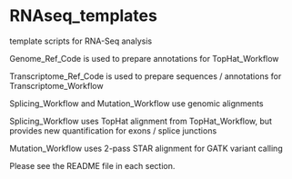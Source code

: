# RNAseq_templates
template scripts for RNA-Seq analysis

Genome_Ref_Code is used to prepare annotations for TopHat_Workflow

Transcriptome_Ref_Code is used to prepare sequences / annotations for Transcriptome_Workflow

Splicing_Workflow and Mutation_Workflow use genomic alignments

Splicing_Workflow uses TopHat alignment from TopHat_Workflow, but provides new quantification for exons / splice junctions

Mutation_Workflow uses 2-pass STAR alignment for GATK variant calling

Please see the README file in each section.
